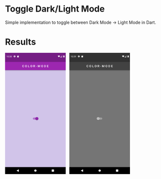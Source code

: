 # Toggle Dark/Light Mode

Simple implementation to toggle between Dark Mode -> Light Mode in Dart.

# Results
<p>
<img src="https://github.com/Vishwa-Karthik/Toggle-Dark-Light-Mode/blob/master/1.png" width=200 height=400 />
 
<img src="https://github.com/Vishwa-Karthik/Toggle-Dark-Light-Mode/blob/master/2.png" width=200 height=400 />
</p>
